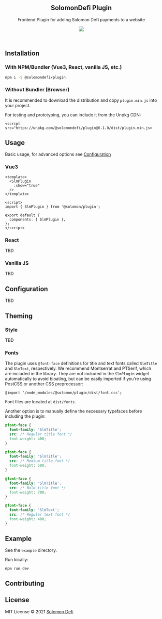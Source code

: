 <h2 align='center'>SolomonDefi Plugin</h2>

<p align='center'>Frontend Plugin for adding Solomon Defi payments to a website</p>

<p align='center'>
<a href='https://www.npmjs.com/package/@solomon/plugin'>
  <img src='https://img.shields.io/npm/v/@solomon/plugin?color=222&style=flat-square'>
</a>
</p>

<br>

## Installation

### With NPM/Bundler (Vue3, React, vanilla JS, etc.)

```bash
npm i -S @solomondefi/plugin
```

### Without Bundler (Browser)

It is recommended to download the distribution and copy `plugin.min.js` into your project.

For testing and prototyping, you can include it from the Unpkg CDN:
```
<script src="https://unpkg.com/@solomondefi/plugin@0.1.0/dist/plugin.min.js>
```

## Usage

Basic usage, for advanced options see [Configuration](#configuration)

### Vue3

```Vue
<template>
  <SlmPlugin
    :show="true"
  />
</template>

<script>
import { SlmPlugin } from '@solomon/plugin';

export default {
  components: { SlmPlugin },
};
</script>
```

### React

TBD

### Vanilla JS

TBD

## Configuration

TBD

## Theming

### Style

TBD

### Fonts

The plugin uses `@font-face` definitions for title and text fonts called `SlmTitle` and `SlmText`, respectively. We recommend Montserrat and
PTSerif, which are included in the library. They are not included in the `SlmPlugin` widget automatically to avoid bloating, but can be
easily imported if you're using PostCSS or another CSS preprocessor:

```
@import '/node_modules/@solomon/plugin/dist/font.css';
```

Font files are located at `dist/fonts`.

Another option is to manually define the necessary typefaces before including the plugin:

```css
@font-face {
  font-family: 'SlmTitle';
  src: /* Regular title font */
  font-weight: 400;
}

@font-face {
  font-family: 'SlmTitle';
  src: /* Medium title font */
  font-weight: 500;
}

@font-face {
  font-family: 'SlmTitle';
  src: /* Bold title font */
  font-weight: 700;
}

@font-face {
  font-family: 'SlmText';
  src: /* Regular text font */
  font-weight: 400;
}
```

## Example

See the `example` directory.

Run locally:

```
npm run dev
```

## Contributing

## License

MIT License © 2021 [Solomon Defi](https://github.com/solomondefi)
